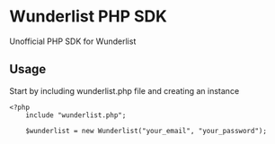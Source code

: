 Wunderlist PHP SDK
=============

Unofficial PHP SDK for Wunderlist

Usage
-------

Start by including wunderlist.php file and creating an instance

	<?php
		include "wunderlist.php";
		
		$wunderlist = new Wunderlist("your_email", "your_password");
